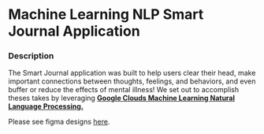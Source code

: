 # Machine Learning NLP Smart Journal Application

### Description
The Smart Journal application was built to help users clear their head, make important connections between thoughts, feelings, and behaviors, and even buffer or reduce the effects of mental illness! We set out to accomplish theses takes by leveraging [**Google Clouds Machine Learning Natural Language Processing.**](https://cloud.google.com/natural-language)

Please see figma designs [here](https://www.figma.com/file/0l8g4AlfohU0dQrs0E5gOD/RU-Hacks-2020?node-id=15%3A0).
